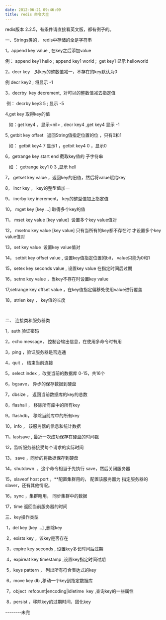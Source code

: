 ```yaml
---
date: 2012-06-21 09:46:09
title: redis 命令大全
---
```



<p>
	redis版本 2.2.5，有条件请直接看英文版，都有例子的。&nbsp;
</p>
<p>
	一、Strings类的， redis中存储的全是字符串
</p>
<p>
	1，append key value , 在key之后添加value
</p>
<p>
	例： append key1 hello ; append key1 world ; &nbsp;get key1 显示 helloworld
</p>
<p>
	2，decr key &nbsp; ,对key的整数值减一，不存在的key默认为0
</p>
<p>
	例 decr key2 ; 将显示 -1
</p>
<p>
	3，decrby &nbsp;key decrement, &nbsp;对可以的整数值减去指定值 &nbsp;
</p>
<p>
	&nbsp;例： decrby key3 5 ; 显示 -5
</p>
<p>
	4,get key 取得key的值
</p>
<p>
	&nbsp; &nbsp;如：get key4 ，显示&lt;nil&gt; , decr key4 ,get key4 显示 -1
</p>
<p>
	5, getbit key offset &nbsp;&nbsp;返回String值指定位置的位 ，只有0和1
</p>
<p>
	&nbsp; &nbsp;如： getbit key4 7 显示1 ，getbit key4 0 ，显示0
</p>
<p>
	6，getrange key start end 截取key值的 子字符串
</p>
<p>
	&nbsp; &nbsp;如 ： getrange key1 0 3 ,显示 hell
</p>
<p>
	7， getset key value ，返回key的旧值，然后将value赋给key
</p>
<p>
	8， incr key ， key的整型值加一
</p>
<p>
	9， incrby key increment， key的整型值加上指定值
</p>
<p>
	10， mget key [key ...] 取得多个key的值
</p>
<p>
	11，&nbsp;mset key value [key value] &nbsp;设置多个key value值对
</p>
<p>
	12， msetnx key value [key value] 只有当所有的key都不存在时 才设置多个key value值对
</p>
<p>
	13，set key value &nbsp;设置key value值对
</p>
<p>
	14， setbit key offset value , 设置key值指定位置的bit， value只能为0和1
</p>
<p>
	15，setex key seconds value , 设置key value 在指定时间后过期
</p>
<p>
	16，setnx key value ，当key不存在时设置key value
</p>
<p>
	17,setrange key offset value ，在key值指定偏移处使用value进行覆盖
</p>
<p>
	18，strlen key ， key值的长度
</p>
<p>
	<br />
</p>
<p>
	二、 连接类和服务器类
</p>
<p>
	1，auth 验证密码
</p>
<p>
	2，echo message， 控制台输出信息，在使用多命令时有用
</p>
<p>
	3，ping ，验证服务器是否连通
</p>
<p>
	4，quit ， 结束当前连接
</p>
<p>
	5，select index ，改变当前的数据库 0-15，共16个
</p>
<p>
	6，bgsave， 异步的保存数据到硬盘&nbsp;
</p>
<p>
	7，dbsize ， 返回当前数据库的key的总数
</p>
<p>
	8，flashall ， 移除所有库中的所有key
</p>
<p>
	9，flashdb， 移除当前库中的所有key
</p>
<p>
	10，info ， 该服务器的信息和统计数据
</p>
<p>
	11，lastsave , 最近一次成功保存在硬盘的时间戳
</p>
<p>
	12，监听服务器接受每个请求的实际时间
</p>
<p>
	13， save ，同步的将数据保存到硬盘
</p>
<p>
	14，shutdown &nbsp;，这个命令相当于先执行 save，然后关闭服务器
</p>
<p>
	15，slaveof host port ，**配置集群用的， 配置该服务器为 指定服务器的slaver，还有其他情况。
</p>
<p>
	16，sync ，集群瞎用， 同步集群中的数据
</p>
<p>
	17，time 返回当前服务器的时间
</p>
<p>
	三、key操作类型
</p>
<p>
	&nbsp;1，del key [key ...] ,删除key
</p>
<p>
	&nbsp;2，exists key ，该key是否存在
</p>
<p>
	&nbsp;3，expire key seconds , 设置key多长时间后过期
</p>
<p>
	&nbsp;4，expireat key timestamp ,设置key指定时间过期
</p>
<p>
	&nbsp;5，keys pattern ， 列出所有符合表达式的key
</p>
<p>
	&nbsp;6，move key db ,移动一个key到指定数据库
</p>
<p>
	&nbsp;7，object &nbsp;refcount|encoding|idletime &nbsp;key ,查询key的一些属性
</p>
<p>
	&nbsp;8，persist ，移除key的过期时间，固化key
</p>
<p>
	--------未完
</p>
<p>
	<br />
</p>